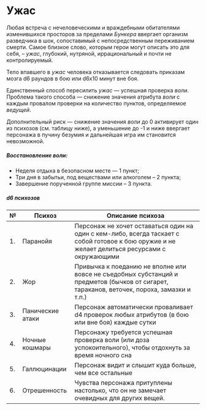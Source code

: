 # Ужас
Любая встреча с нечеловеческими и враждебными обитателями изменившихся просторов за пределами *Бункера* ввергает организм разведчика в шок, сопоставимый с непосредственным переживанием смерти. Самое близкое слово, которым герои могут описать это для себя, – *ужас*, глубокий, нутряной, иррациональный и почти не контролируемый.

Тело впавшего в *ужас* человека отказывается следовать приказам мозга d6 раундов в бою или d6x10 минут вне боя.

Единственный способ пересилить *ужас* — успешная проверка *воли*. Проблема такого способа — снижение значения атрибута *воли* с каждым провалом проверки на количество пунктов, определяемое *ведущей*.

Дополнительный риск — снижение значения *воли* до 0 активирует один из психозов (см. таблицу ниже), а уменьшение до -1 и ниже ввергает персонажа в пучину безумия и дальнейшая игра им становится невозможной.

##### Восстановление *воли*:
- Неделя отдыха в безопасном месте — 1 пункт;
- Три дня в забытьи, под веществами или алкоголем – 2 пункта;
- Завершение порученной группе миссии – 3 пункта.

##### d6 психозов
|№|Психоз|Описание психоза|
| ------------ | ------------ | ------------ | 
|1.|Паранойя|Персонаж не хочет оставаться один на один с кем-либо, всегда таскает с собой готовое к бою оружие и не желает делиться ресурсами с окружающими|
|2.|Жор|Привычка к поеданию не вполне или вовсе не съедобных субстанций и предметов (бычков от сигарет, тараканов, веточек, пороха, замазки и т.п.)|
|3.|Панические атаки|Персонаж автоматически проваливает d4 проверок любых атрибутов (в бою или вне боя) каждые сутки|
|4.|Ночные кошмары|Персонажу требуется успешная проверка воли (или доза успокоительного), чтобы отдохнуть за время ночного сна|
|5.|Галлюцинации|Персонаж видит и слышит куда больше, чем все остальные|
|6.|Отрешенность|Чувства персонажа притуплены настолько, что он не замечает очевидных для других вещей.|Ы
